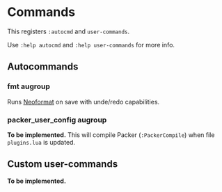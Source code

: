 # Commands

This registers `:autocmd` and `user-commands`.

Use `:help autocmd` and `:help user-commands` for more info.

## Autocommands

### fmt augroup

Runs [Neoformat](https://github.com/sbdchd/neoformat) on save with unde/redo capabilities.

### packer_user_config augroup

**To be implemented.** This will compile Packer (`:PackerCompile`) when file `plugins.lua` is updated.

## Custom user-commands

**To be implemented.**
